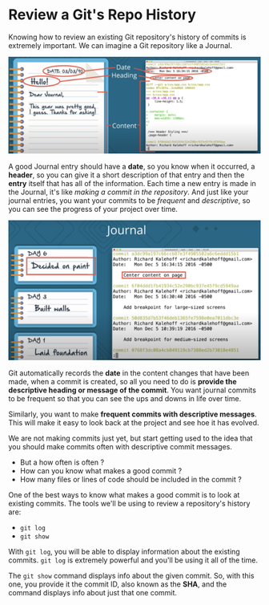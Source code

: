 # Review a Git's Repo History

Knowing how to review an existing  Git repository's history of commits is extremely important. We can imagine a Git repository like a Journal.

![analogy](./images/01_review.png)

A good Journal entry should have a **date**, so you know when it occurred, a **header**, so you can give it a short description of that entry and then the **entry** itself that has all of the information. Each time a new entry is made in the Journal, it's like *making a commit in the repository*. And just like your journal entries, you want your commits to be *frequent* and *descriptive*, so you can see the progress of your project over time.

![analogy 2](./images/02_messages.png)

Git automatically records the **date** in the content changes that have been made, when a commit is created, so all you need to do is **provide the descriptive heading or message of the commit**. You want journal commits to be frequent so that you can see the ups and downs in life over time.


Similarly, you want to make **frequent commits with descriptive messages**. This will make it easy to look back at the project and see hoe it has evolved.

We are not making commits just yet, but start getting used to the idea that you should make commits often with descriptive commit messages.

- But a how often is often ?
- How can you know what makes a good commit ?
- How many files or lines of code should be included in the commit ?

One of the best ways to know what makes a good commit is to look at existing commits. The tools we'll be using to review a repository's history are:

- <code>git log</code>
- <code>git show</code>

With <code>git log</code>, you will be able to display information about the existing commits. <code>git log</code> is extremely powerful and you'll be using it all of the time.

The <code>git show</code> command displays info about the given commit. So, with this one, you provide it the commit ID, also known as the **SHA**, and the command displays info about just that one commit.
